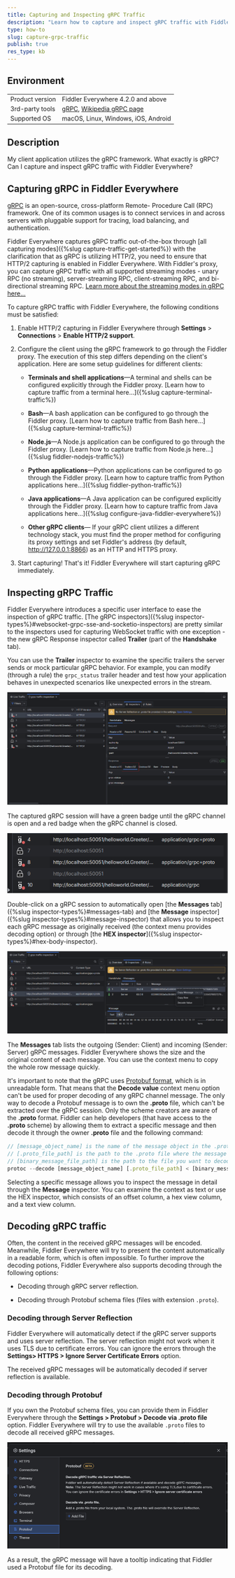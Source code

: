 ```yaml
---
title: Capturing and Inspecting gRPC Traffic
description: "Learn how to capture and inspect gRPC traffic with Fiddler Everywhere."
type: how-to
slug: capture-grpc-traffic
publish: true
res_type: kb
---
```



## Environment

|   |   |
|---|---|
| Product version | Fiddler Everywhere 4.2.0 and above  |
| 3rd-party tools | [gRPC](https://gRPC.io/), [Wikipedia gRPC page](https://en.wikipedia.org/wiki/GRPC) |
| Supported OS | macOS, Linux, Windows, iOS, Android |

## Description

My client application utilizes the gRPC framework. What exactly is gRPC? Can I capture and inspect gRPC traffic with Fiddler Everywhere?


## Capturing gRPC in Fiddler Everywhere


[gRPC](https://grpc.io/) is an open-source, cross-platform Remote- Procedure Call (RPC) framework. One of its common usages is to connect services in and across servers with pluggable support for tracing, load balancing, and authentication. 

Fiddler Everywhere captures gRPC traffic out-of-the-box through [all capturing modes]({%slug capture-traffic-get-started%}) with the clarification that as gRPC is utilizing HTTP/2, you need to ensure that HTTP/2 capturing is enabled in Fiddler Everywhere. With Fiddler's proxy, you can capture gRPC traffic with all supported streaming modes - unary RPC (no streaming), server-streaming RPC, client-streaming RPC, and bi-directional streaming RPC. [Learn more about the streaming modes in gRPC here...](https://grpc.io/docs/what-is-grpc/core-concepts/#unary-rpc)

To capture gRPC traffic with Fiddler Everywhere, the following conditions must be satisfied:

1. Enable HTTP/2 capturing in Fiddler Everywhere through **Settings** > **Connections** > **Enable HTTP/2 support**.

2. Configure the client using the gRPC framework to go through the Fiddler proxy. The execution of this step differs depending on the client's application. Here are some setup guidelines for different clients:

    - **Terminals and shell applications**&mdash;A terminal and shells can be configured explicitly through the Fiddler proxy. [Learn how to capture traffic from a terminal here...]({%slug capture-terminal-traffic%})

    - **Bash**&mdash;A bash application can be configured to go through the Fiddler proxy. [Learn how to capture traffic from Bash here...]({%slug capture-terminal-traffic%})

    - **Node.js**&mdash;A Node.js application can be configured to go through the Fiddler proxy. [Learn how to capture traffic from Node.js here...]({%slug fiddler-nodejs-traffic%})

    - **Python applications**&mdash;Python applications can be configured to go through the Fiddler proxy. [Learn how to capture traffic from Python applications here...]({%slug fiddler-python-traffic%})

    - **Java applications**&mdash;A Java application can be configured explicitly through the Fiddler proxy. [Learn how to capture traffic from Java applications here...]({%slug configure-java-fiddler-everywhere%})

    - **Other gRPC clients**&mdash; If your gRPC client utilizes a different technology stack, you must find the proper method for configuring its proxy settings and set Fiddler's address (by default, http://127.0.0.1:8866) as an HTTP and HTTPS proxy.

3. Start capturing! That's it! Fiddler Everywhere will start capturing gRPC immediately.

## Inspecting gRPC Traffic

Fiddler Everywhere introduces a specific user interface to ease the inspection of gRPC traffic. [The gRPC inspectors]({%slug inspector-types%}#websocket-grpc-sse-and-socketio-inspectors) are pretty similar to the inspectors used for capturing WebSocket traffic with one exception - the new gRPC Response inspector called **Trailer** (part of the **Handshake** tab). 

You can use the **Trailer** inspector to examine the specific trailers the server sends or mock particular gRPC behavior. For example, you can modify (through a rule) the `grpc_status` trailer header and test how your application behaves in unexpected scenarios like unexpected errors in the stream.

![gRPC traffic and the Trailers inspector](../images/kb/grpc/grpc-traffic-trailers.png)


The captured gRPC session will have a green badge until the gRPC channel is open and a red badge when the gRPC channel is closed.

![Selected gRPC session with closed channel](../images/kb/grpc/grpc-traffic-selected-session.png)

Double-click on a gRPC session to automatically open [the **Messages** tab]({%slug inspector-types%}#messages-tab) and [the **Message** inspector]({%slug inspector-types%}#message-inspector) that allows you to inspect each gRPC message as originally received (the context menu provides decoding option) or through [the **HEX inspector**]({%slug inspector-types%}#hex-body-inspector).

![gRPC traffic and related Fiddler's inspectors](../images/kb/grpc/grpc-traffic-inspection.png)

The **Messages** tab lists the outgoing (Sender: Client) and incoming (Sender: Server) gRPC messages. Fiddler Everywhere shows the size and the original content of each message. You can use the context menu to copy the whole row message quickly.


It's important to note that the gRPC uses [Protobuf format](https://protobuf.dev/overview/), which is in unreadable form. That means that the **Decode value** context menu option can't be used for proper decoding of any gRPC channel message. The only way to decode a Protobuf message is to own the **.proto** file, which can't be extracted over the gRPC session. Only the scheme creators are aware of the **.proto** format. Fiddler can help developers (that have access to the **.proto** scheme) by allowing them to extract a specific message and then decode it through the owner **.proto** file and the following command:

```js
// [message_object_name] is the name of the message object in the .proto file. If the message is inside a package in the .proto file, use package_name.message_object_name.
// [.proto_file_path] is the path to the .proto file where the message is defined.
// [binary_message_file_path] is the path to the file you want to decode.
protoc --decode [message_object_name] [.proto_file_path] < [binary_message_file_path]
```

Selecting a specific message allows you to inspect the message in detail through the **Message** inspector. You can examine the context as text or use the HEX inspector, which consists of an offset column, a hex view column, and a text view column.

## Decoding gRPC traffic

Often, the content in the received gRPC messages will be encoded. Meanwhile, Fiddler Everywhere will try to present the content automatically in a readable form, which is often impossible. To further improve the decoding potions, Fiddler Everywhere also supports decoding through the following options:

- Decoding through gRPC server reflection.

- Decoding through Protobuf schema files (files with extension `.proto`).

### Decoding through Server Reflection

Fiddler Everywhere will automatically detect if the gRPC server supports and uses server reflection. The server reflection might not work when it uses TLS due to certificate errors. You can ignore the errors through the **Settings> HTTPS > Ignore Server Certificate Errors** option.

The received gRPC messages will be automatically decoded if server reflection is available.

### Decoding through Protobuf

If you own the Protobuf schema files, you can provide them in Fiddler Everywhere through the **Settings > Protobuf > Decode via .proto file** option. Fiddler Everywhere will try to use the available `.proto` files to decode all received gRPC messages.

![Supplying a .proto file for decoding gRPC messages](../images/settings/settings-protobuf.png)

As a result, the gRPC message will have a tooltip indicating that Fiddler used a Protobuf file for its decoding.
